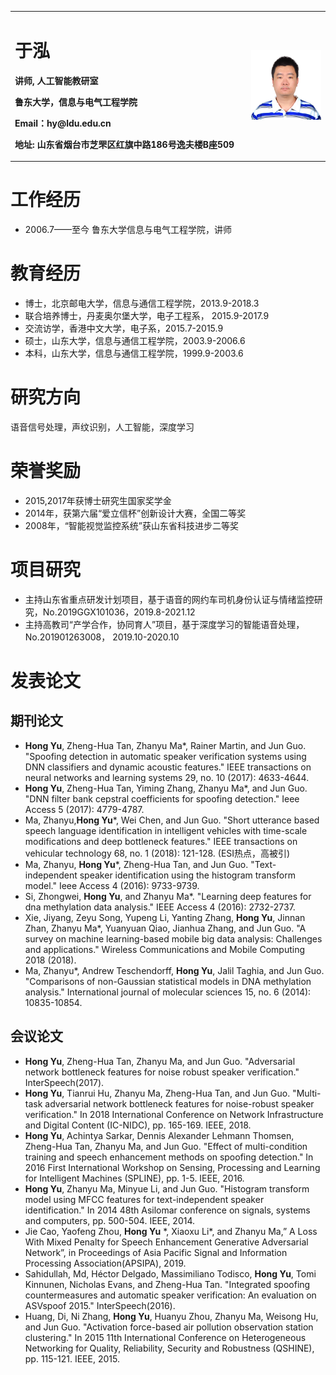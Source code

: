 <div>
<table border="0">
  <tr>
    <td width="75%">
      <h1>于泓</h1>
      <p><b>讲师, 人工智能教研室</b></p>
      <p><b>鲁东大学，信息与电气工程学院</b></p>
      <p><b>Email：hy@ldu.edu.cn</b></p>
      <p><b>地址: 山东省烟台市芝罘区红旗中路186号逸夫楼B座509</b></p>     
    </td>
    <td width="25%">
      <img src="/yuhong.JPG" width="100%">
    </td>
  </tr>
</table>
</div>




# 工作经历
- 2006.7——至今 鲁东大学信息与电气工程学院，讲师

# 教育经历
- 博士，北京邮电大学，信息与通信工程学院，2013.9-2018.3 
- 联合培养博士，丹麦奥尔堡大学，电子工程系， 2015.9-2017.9
- 交流访学，香港中文大学，电子系，2015.7-2015.9
- 硕士，山东大学，信息与通信工程学院，2003.9-2006.6
- 本科，山东大学，信息与通信工程学院，1999.9-2003.6

# 研究方向
语音信号处理，声纹识别，人工智能，深度学习

# 荣誉奖励
- 2015,2017年获博士研究生国家奖学金
- 2014年，获第六届“爱立信杯”创新设计大赛，全国二等奖
- 2008年，“智能视觉监控系统”获山东省科技进步二等奖

# 项目研究
- 主持山东省重点研发计划项目，基于语音的网约车司机身份认证与情绪监控研究，No.2019GGX101036，2019.8-2021.12
- 主持高教司“产学合作，协同育人”项目，基于深度学习的智能语音处理， No.201901263008， 2019.10-2020.10

# 发表论文
## 期刊论文
- **Hong Yu**, Zheng-Hua Tan, Zhanyu Ma\*, Rainer Martin, and Jun Guo. "Spoofing detection in automatic speaker verification systems using DNN classifiers and dynamic acoustic features." IEEE transactions on neural networks and learning systems 29, no. 10 (2017): 4633-4644.
- **Hong Yu**, Zheng-Hua Tan, Yiming Zhang, Zhanyu Ma\*, and Jun Guo. "DNN filter bank cepstral coefficients for spoofing detection." Ieee Access 5 (2017): 4779-4787.
- Ma, Zhanyu,**Hong Yu**\*, Wei Chen, and Jun Guo. "Short utterance based speech language identification in intelligent vehicles with time-scale modifications and deep bottleneck features." IEEE transactions on vehicular technology 68, no. 1 (2018): 121-128. (ESI热点，高被引)
- Ma, Zhanyu, **Hong Yu**\*, Zheng-Hua Tan, and Jun Guo. "Text-independent speaker identification using the histogram transform model." Ieee Access 4 (2016): 9733-9739.
- Si, Zhongwei, **Hong Yu**, and Zhanyu Ma\*. "Learning deep features for dna methylation data analysis." IEEE Access 4 (2016): 2732-2737.
- Xie, Jiyang, Zeyu Song, Yupeng Li, Yanting Zhang, **Hong Yu**, Jinnan Zhan, Zhanyu Ma\*, Yuanyuan Qiao, Jianhua Zhang, and Jun Guo. "A survey on machine learning-based mobile big data analysis: Challenges and applications." Wireless Communications and Mobile Computing 2018 (2018).
- Ma, Zhanyu\*, Andrew Teschendorff, **Hong Yu**, Jalil Taghia, and Jun Guo. "Comparisons of non-Gaussian statistical models in DNA methylation analysis." International journal of molecular sciences 15, no. 6 (2014): 10835-10854.

## 会议论文
- **Hong Yu**, Zheng-Hua Tan, Zhanyu Ma, and Jun Guo. "Adversarial network bottleneck features for noise robust speaker verification." InterSpeech(2017).
- **Hong Yu**, Tianrui Hu, Zhanyu Ma, Zheng-Hua Tan, and Jun Guo. "Multi-task adversarial network bottleneck features for noise-robust speaker verification." In 2018 International Conference on Network Infrastructure and Digital Content (IC-NIDC), pp. 165-169. IEEE, 2018.
- **Hong Yu**, Achintya Sarkar, Dennis Alexander Lehmann Thomsen, Zheng-Hua Tan, Zhanyu Ma, and Jun Guo. "Effect of multi-condition training and speech enhancement methods on spoofing detection." In 2016 First International Workshop on Sensing, Processing and Learning for Intelligent Machines (SPLINE), pp. 1-5. IEEE, 2016.
- **Hong Yu**, Zhanyu Ma, Minyue Li, and Jun Guo. "Histogram transform model using MFCC features for text-independent speaker identification." In 2014 48th Asilomar conference on signals, systems and computers, pp. 500-504. IEEE, 2014.
- Jie Cao, Yaofeng Zhou, **Hong Yu** \*, Xiaoxu Li\*, and Zhanyu Ma,” A Loss With Mixed Penalty for Speech Enhancement Generative Adversarial Network”, in Proceedings of Asia Pacific Signal and Information Processing Association(APSIPA), 2019.
- Sahidullah, Md, Héctor Delgado, Massimiliano Todisco, **Hong Yu**, Tomi Kinnunen, Nicholas Evans, and Zheng-Hua Tan. "Integrated spoofing countermeasures and automatic speaker verification: An evaluation on ASVspoof 2015." InterSpeech(2016).
- Huang, Di, Ni Zhang, **Hong Yu**, Huanyu Zhou, Zhanyu Ma, Weisong Hu, and Jun Guo. "Activation force-based air pollution observation station clustering." In 2015 11th International Conference on Heterogeneous Networking for Quality, Reliability, Security and Robustness (QSHINE), pp. 115-121. IEEE, 2015.
